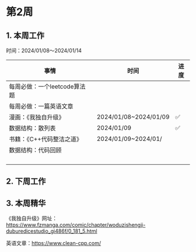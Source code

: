 # 第2周

## 1. 本周工作

时间：2024/01/08～2024/01/14

| 事情                         | 时间                  | 进度 |
| ---------------------------- | --------------------- | ---- |
| 每周必做：一个leetcode算法题 |                       |      |
| 每周必做：一篇英语文章       |                       |      |
| 漫画：《我独自升级》         | 2024/01/08~2024/01/09 | ✅    |
| 数据结构：散列表             | 2024/01/09            | ✅    |
| 书籍：《C++代码整洁之道》    | 2024/01/09~2024/01/   |      |
| 数据结构：代码回顾           |                       |      |
|                              |                       |      |
|                              |                       |      |
|                              |                       |      |
|                              |                       |      |

## 2. 下周工作

## 3. 本周精华

《我独自升级》网址：https://www.fzmanga.com/comic/chapter/woduzishengji-duburedicestudio_gi486f/0_181_5.html

英语文章：https://www.clean-cpp.com/

